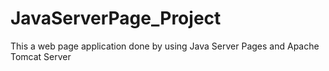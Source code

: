 # JavaServerPage_Project
This a web page application done by using Java Server Pages and Apache Tomcat Server
